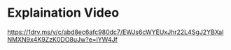 # Explaination Video
https://1drv.ms/v/c/abd8ec6afc980dc7/EWJs6cWYEUxJhr22L4SgJ2YBXalNMXN9x4K9ZzK0DO8uJw?e=lYW4Jf